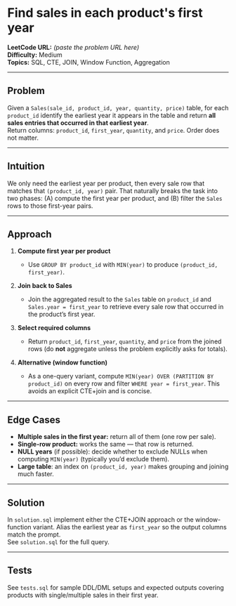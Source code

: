 # Find sales in each product's first year

**LeetCode URL:** *(paste the problem URL here)*  
**Difficulty:** Medium  
**Topics:** SQL, CTE, JOIN, Window Function, Aggregation

---

## Problem  
Given a `Sales(sale_id, product_id, year, quantity, price)` table, for each `product_id` identify the earliest year it appears in the table and return **all sales entries that occurred in that earliest year**.  
Return columns: `product_id`, `first_year`, `quantity`, and `price`. Order does not matter.

---

## Intuition  
We only need the earliest year per product, then every sale row that matches that `(product_id, year)` pair. That naturally breaks the task into two phases: (A) compute the first year per product, and (B) filter the `Sales` rows to those first-year pairs.

---

## Approach
1. **Compute first year per product**  
   - Use `GROUP BY product_id` with `MIN(year)` to produce `(product_id, first_year)`.

2. **Join back to Sales**  
   - Join the aggregated result to the `Sales` table on `product_id` and `Sales.year = first_year` to retrieve every sale row that occurred in the product’s first year.

3. **Select required columns**  
   - Return `product_id`, `first_year`, `quantity`, and `price` from the joined rows (do **not** aggregate unless the problem explicitly asks for totals).

4. **Alternative (window function)**  
   - As a one-query variant, compute `MIN(year) OVER (PARTITION BY product_id)` on every row and filter `WHERE year = first_year`. This avoids an explicit CTE+join and is concise.

---

## Edge Cases
- **Multiple sales in the first year:** return all of them (one row per sale).  
- **Single-row product:** works the same — that row is returned.  
- **NULL years** (if possible): decide whether to exclude NULLs when computing `MIN(year)` (typically you’d exclude them).  
- **Large table**: an index on `(product_id, year)` makes grouping and joining much faster.

---

## Solution  
In `solution.sql` implement either the CTE+JOIN approach or the window-function variant. Alias the earliest year as `first_year` so the output columns match the prompt.  
See `solution.sql` for the full query.

---

## Tests  
See `tests.sql` for sample DDL/DML setups and expected outputs covering products with single/multiple sales in their first year.
